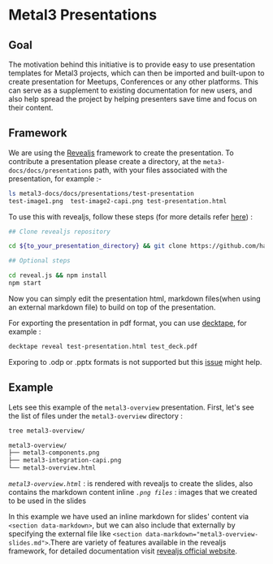 # Metal3 Presentations

## Goal

The motivation behind this initiative is to provide easy to use presentation
templates for Metal3 projects, which can then be imported and built-upon to
create presentation for Meetups, Conferences or any other platforms. This can
serve as a supplement to existing documentation for new users, and also help
spread the project by helping presenters save time and focus on their content.

## Framework

We are using the [Revealjs](https://revealjs.com/) framework to create the
presentation. To contribute a presentation please create a directory, at the
`meta3-docs/docs/presentations` path, with your files associated with the
presentation, for example :-

```bash
ls metal3-docs/docs/presentations/test-presentation
test-image1.png  test-image2-capi.png test-presentation.html
```

To use this with revealjs, follow these steps (for more details refer
  [here](https://revealjs.com/installation/#full-setup)) :

```bash
## Clone revealjs repository

cd ${to_your_presentation_directory} && git clone https://github.com/hakimel/reveal.js.git

## Optional steps

cd reveal.js && npm install
npm start
```

Now you can simply edit the presentation html, markdown files(when using an
external markdown file) to build on top of the presentation.

For exporting the presentation in pdf format, you can use
[decktape](https://github.com/astefanutti/decktape#install), for example :

```bash
decktape reveal test-presentation.html test_deck.pdf
```

Exporing to .odp or .pptx formats is not supported but
this [issue](https://github.com/hakimel/reveal.js/issues/1702) might help.

## Example

Lets see this example of the `metal3-overview` presentation.
First, let's see the list of files under the `metal3-overview` directory :

```diff
tree metal3-overview/

metal3-overview/
├── metal3-components.png
├── metal3-integration-capi.png
└── metal3-overview.html
```

*`metal3-overview.html`* : is rendered with revealjs to create the slides, also
contains the markdown content inline
*`.png files`* : images that we created to be used in the slides

In this example we have used an inline markdown for slides' content via
`<section data-markdown>`, but we can also include
that externally by specifying the external file like
`<section data-markdown="metal3-overview-slides.md">`.There are variety of
features available in the revealjs framework, for detailed documentation visit
[revealjs official website](https://revealjs.com/).

